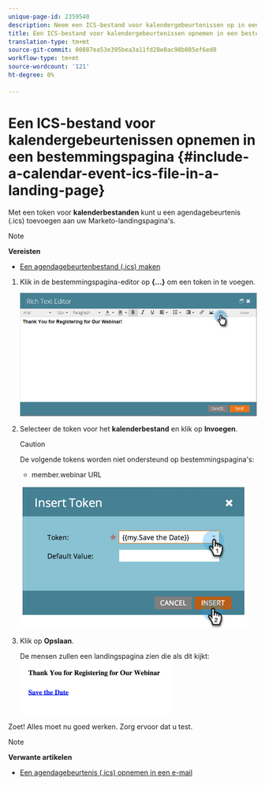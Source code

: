 ```yaml
---
unique-page-id: 2359540
description: Neem een ICS-bestand voor kalendergebeurtenissen op in een bestemmingspagina - Marketo Docs - Productdocumentatie
title: Een ICS-bestand voor kalendergebeurtenissen opnemen in een bestemmingspagina
translation-type: tm+mt
source-git-commit: 00887ea53e395bea3a11fd28e0ac98b085ef6ed8
workflow-type: tm+mt
source-wordcount: '121'
ht-degree: 0%

---
```



# Een ICS-bestand voor kalendergebeurtenissen opnemen in een bestemmingspagina {#include-a-calendar-event-ics-file-in-a-landing-page}

Met een token voor **kalenderbestanden** kunt u een agendagebeurtenis (.ics) toevoegen aan uw Marketo-landingspagina&#39;s.

>[!NOTE]
>
>**Vereisten**
>
>* [Een agendagebeurtenbestand (.ics) maken](../../../../product-docs/email-marketing/general/functions-in-the-editor/create-a-calendar-event-ics-file.md)

>



1. Klik in de bestemmingspagina-editor op **{...}** om een token in te voegen.

   ![](assets/image2015-7-8-17-3a51-3a29.png)

1. Selecteer de token voor het **kalenderbestand** en klik op **Invoegen**.

   >[!CAUTION]
   >
   >De volgende tokens worden niet ondersteund op bestemmingspagina&#39;s:
   >
   >    
   >    
   >    * member.webinar URL


   ![](assets/image2015-1-6-16-3a31-3a28.png)

1. Klik op **Opslaan**.

   De mensen zullen een landingspagina zien die als dit kijkt:   ![](assets/image2015-1-6-16-3a42-3a51.png)

Zoet! Alles moet nu goed werken. Zorg ervoor dat u test.

>[!NOTE]
>
>**Verwante artikelen**
>
>* [Een agendagebeurtenis (.ics) opnemen in een e-mail](../../../../product-docs/email-marketing/general/functions-in-the-editor/include-a-calendar-event-ics-in-an-email.md)

>



